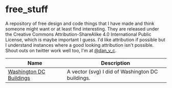 # free_stuff
A repository of free design and code things that I have made and think someone might want or at least find interesting. They are released under the Creative Commons Attribution-ShareAlike 4.0 International Public License, which is maybe important I guess. I'd like attribution if possible but I understand instances where a good looking attribution isn't possible. Shout outs on twitter work well too, I'm at [@dan_v_c](https://twitter.com/dan_v_c).

| Name | Description |
|-----|-----|
| [Washington DC Buildings](https://github.com/DanCarvajal/free_stuff/blob/master/Washington_DC_buildings.svg) | A vector (svg) I did of Washington DC buildings.|
